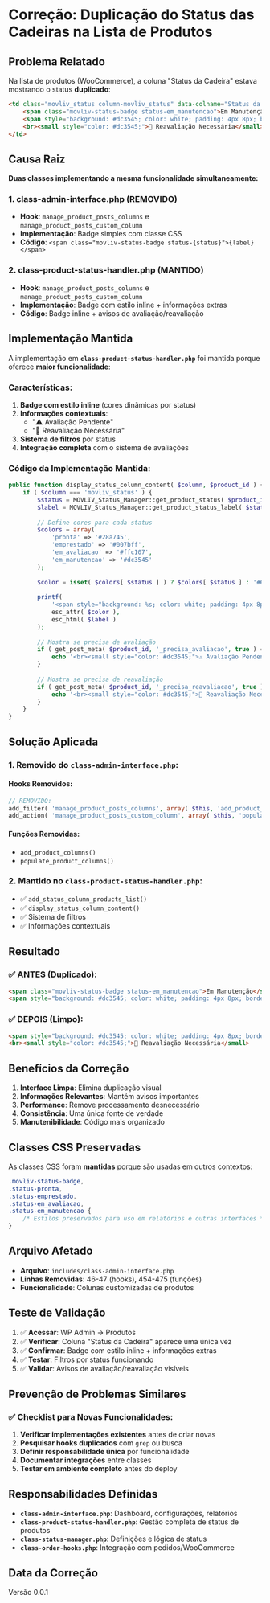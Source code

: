 # Correção: Duplicação do Status das Cadeiras na Lista de Produtos

## Problema Relatado

Na lista de produtos (WooCommerce), a coluna "Status da Cadeira" estava mostrando o status **duplicado**:

```html
<td class="movliv_status column-movliv_status" data-colname="Status da Cadeira">
    <span class="movliv-status-badge status-em_manutencao">Em Manutenção</span>
    <span style="background: #dc3545; color: white; padding: 4px 8px; border-radius: 3px; font-size: 11px;">Em Manutenção</span>
    <br><small style="color: #dc3545;">🔧 Reavaliação Necessária</small>
</td>
```

## Causa Raiz

**Duas classes implementando a mesma funcionalidade simultaneamente:**

### 1. class-admin-interface.php (REMOVIDO)
- **Hook**: `manage_product_posts_columns` e `manage_product_posts_custom_column`
- **Implementação**: Badge simples com classe CSS
- **Código**: `<span class="movliv-status-badge status-{status}">{label}</span>`

### 2. class-product-status-handler.php (MANTIDO)
- **Hook**: `manage_product_posts_columns` e `manage_product_posts_custom_column`
- **Implementação**: Badge com estilo inline + informações extras
- **Código**: Badge inline + avisos de avaliação/reavaliação

## Implementação Mantida

A implementação em **`class-product-status-handler.php`** foi mantida porque oferece **maior funcionalidade**:

### Características:
1. **Badge com estilo inline** (cores dinâmicas por status)
2. **Informações contextuais**:
   - "⚠️ Avaliação Pendente" 
   - "🔧 Reavaliação Necessária"
3. **Sistema de filtros** por status
4. **Integração completa** com o sistema de avaliações

### Código da Implementação Mantida:
```php
public function display_status_column_content( $column, $product_id ) {
    if ( $column === 'movliv_status' ) {
        $status = MOVLIV_Status_Manager::get_product_status( $product_id );
        $label = MOVLIV_Status_Manager::get_product_status_label( $status );
        
        // Define cores para cada status
        $colors = array(
            'pronta' => '#28a745',
            'emprestado' => '#007bff', 
            'em_avaliacao' => '#ffc107',
            'em_manutencao' => '#dc3545'
        );
        
        $color = isset( $colors[ $status ] ) ? $colors[ $status ] : '#6c757d';
        
        printf(
            '<span style="background: %s; color: white; padding: 4px 8px; border-radius: 3px; font-size: 11px;">%s</span>',
            esc_attr( $color ),
            esc_html( $label )
        );
        
        // Mostra se precisa de avaliação
        if ( get_post_meta( $product_id, '_precisa_avaliacao', true ) === 'sim' ) {
            echo '<br><small style="color: #dc3545;">⚠️ Avaliação Pendente</small>';
        }
        
        // Mostra se precisa de reavaliação  
        if ( get_post_meta( $product_id, '_precisa_reavaliacao', true ) === 'sim' ) {
            echo '<br><small style="color: #dc3545;">🔧 Reavaliação Necessária</small>';
        }
    }
}
```

## Solução Aplicada

### 1. Removido do `class-admin-interface.php`:

#### Hooks Removidos:
```php
// REMOVIDO:
add_filter( 'manage_product_posts_columns', array( $this, 'add_product_columns' ) );
add_action( 'manage_product_posts_custom_column', array( $this, 'populate_product_columns' ), 10, 2 );
```

#### Funções Removidas:
- `add_product_columns()` 
- `populate_product_columns()`

### 2. Mantido no `class-product-status-handler.php`:
- ✅ `add_status_column_products_list()`
- ✅ `display_status_column_content()`
- ✅ Sistema de filtros
- ✅ Informações contextuais

## Resultado

### ✅ ANTES (Duplicado):
```html
<span class="movliv-status-badge status-em_manutencao">Em Manutenção</span>
<span style="background: #dc3545; color: white; padding: 4px 8px; border-radius: 3px; font-size: 11px;">Em Manutenção</span>
```

### ✅ DEPOIS (Limpo):
```html
<span style="background: #dc3545; color: white; padding: 4px 8px; border-radius: 3px; font-size: 11px;">Em Manutenção</span>
<br><small style="color: #dc3545;">🔧 Reavaliação Necessária</small>
```

## Benefícios da Correção

1. **Interface Limpa**: Elimina duplicação visual
2. **Informações Relevantes**: Mantém avisos importantes
3. **Performance**: Remove processamento desnecessário
4. **Consistência**: Uma única fonte de verdade
5. **Manutenibilidade**: Código mais organizado

## Classes CSS Preservadas

As classes CSS foram **mantidas** porque são usadas em outros contextos:

```css
.movliv-status-badge,
.status-pronta,
.status-emprestado, 
.status-em_avaliacao,
.status-em_manutencao {
    /* Estilos preservados para uso em relatórios e outras interfaces */
}
```

## Arquivo Afetado

- **Arquivo**: `includes/class-admin-interface.php`
- **Linhas Removidas**: 46-47 (hooks), 454-475 (funções)
- **Funcionalidade**: Colunas customizadas de produtos

## Teste de Validação

1. ✅ **Acessar**: WP Admin → Produtos
2. ✅ **Verificar**: Coluna "Status da Cadeira" aparece uma única vez
3. ✅ **Confirmar**: Badge com estilo inline + informações extras
4. ✅ **Testar**: Filtros por status funcionando
5. ✅ **Validar**: Avisos de avaliação/reavaliação visíveis

## Prevenção de Problemas Similares

### ✅ Checklist para Novas Funcionalidades:
1. **Verificar implementações existentes** antes de criar novas
2. **Pesquisar hooks duplicados** com `grep` ou busca
3. **Definir responsabilidade única** por funcionalidade
4. **Documentar integrações** entre classes
5. **Testar em ambiente completo** antes do deploy

## Responsabilidades Definidas

- **`class-admin-interface.php`**: Dashboard, configurações, relatórios
- **`class-product-status-handler.php`**: Gestão completa de status de produtos
- **`class-status-manager.php`**: Definições e lógica de status
- **`class-order-hooks.php`**: Integração com pedidos/WooCommerce

## Data da Correção
Versão 0.0.1 

